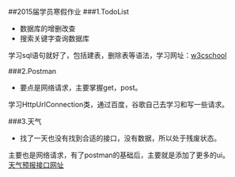##2015届学员寒假作业
###1.TodoList

- 数据库的增删改查   
- 搜索关键字查询数据库   

学习sql语句就好了，包括建表，删除表等语法，学习网址：[w3cschool](http://www.w3school.com.cn/sql/index.asp)

###2.Postman

- 要点是网络请求，主要掌握get，post。 

学习HttpUrlConnection类，通过百度，谷歌自己去学习和写一些请求。

###3.天气

- 找了一天也没有找到合适的接口，没有数据，所以处于残废状态。


主要也是网络请求，有了postman的基础后，主要就是添加了更多的ui。  
[天气预报接口网址](http://www.heweather.com)

